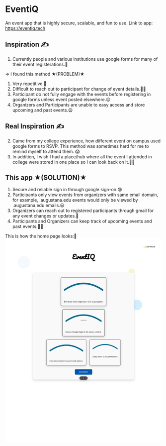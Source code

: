 # EventiQ
An event app that is highly secure, scalable, and fun to use.
Link to app: https://eventiq.tech

## Inspiration ✍️

1. Currently people and various institutions use google forms for many of their event registerations.🤔

=> I found this method ★(PROBLEM)★
1. Very repetitive 🙈
2. Difficult to reach out to participant for change of event details.💁🏽
3. Participant do not fully engage with the events before registering in google forms unless event posted elsewhere.😔
4. Organizers and Participants are unable to easy access and store upcoming and past events.😩

## Real Inspiration ✍️

2. Came from my college experience, how different event on campus used google forms to RSVP. This method was sometimes hard for me to remind myself to attend them. 😱
3. In addition, I wish I had a place/hub where all the event I attended in college were stored in one place so I can look back on it.😶‍🌫️

## This app ★(SOLUTION)★ 

1. Secure and reliable sign in through google sign-on.😎
2. Participants only view events from organizers with same email domain, for example, .augustana.edu events would only be viewed by .augustana.edu emails.😃
3. Organizers can reach out to registered participants through gmail for any event changes or updates.👅
4. Participants and Organizers can keep track of upcoming events and past events.💪🏽

This is how the home page looks:👀
![Home Page](./event_home_page.jpg)
